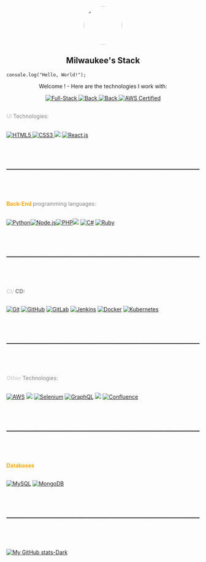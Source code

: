 <p align="center">
 <img width="100px" style="border-radius: 50%;" src="https://avatars.githubusercontent.com/u/43237514?s=400&u=34b0bece7b356442f3513e376b3bed8568b38fa0&v=4" align="center" />
 <h2 align="center">Milwaukee's Stack</h2>

```
console.log("Hello, World!");

```

 <p align="center">Welcome ! - Here are the technologies I work with:</p>

</p>
  <p align="center">
    <a href="https://www.linkedin.com/in/milwaukee-m/" target="_blank">
      <img alt="Full-Stack" src="https://img.shields.io/badge/Full--Stack-Yes-green" title="I work with both back-end and front-end technologies" />
    </a>
    <a href="https://www.linkedin.com/in/milwaukee-m/" target="_blank">
      <img alt="Back" src="https://img.shields.io/badge/Back--End-70%25-blue" title="Percentage of my Back-end kind of projects" />
    </a>
    <a href="https://www.linkedin.com/in/milwaukee-m/" target="_blank">
      <img alt="Back" src="https://img.shields.io/badge/Front--End-30%25-orange" title="Percentage of my Front-end kind of projects" />
    </a>
    <a href="https://aws.amazon.com/certification/" target="_blank">
  <img alt="AWS Certified" src="https://img.shields.io/badge/AWS%20Certified-Yes-red?logo=amazon-aws" title="AWS Cloud Practitioner Certified" />
</a>

  </p>



<p>

<div style="color: gray; margin-bottom: 30px; margin-top: 30px;">
   <strong style="color: lightgray;" >
      UI
   </strong> Technologies:
   
   </div>


   <a  href="https://www.linkedin.com/in/milwaukee-m/">
      <img src="https://img.icons8.com/color/60/000000/html-5.png" alt="HTML5"/>
   </a><a  href="https://www.linkedin.com/in/milwaukee-m/">
      <img src="https://img.icons8.com/color/60/000000/css3.png" alt="CSS3"/>
   </a><a><img src="https://img.icons8.com/color/60/000000/tailwindcss.png"/></a>
   <a  href="https://www.linkedin.com/in/milwaukee-m/">
      <img src="https://img.icons8.com/color/60/000000/react-native.png" alt="React.js"/></a>


<hr style="margin-top: 80px; margin-bottom: 80px; border-bottom: dashed 1px #3e3e3e;"/>

<div style="color: gray; margin-bottom: 30px;">
   <strong style="color: orange;" >
      Back-End
   </strong> programming languages:
   
   </div>

   <div>

   <a  href="https://www.linkedin.com/in/milwaukee-m/"><img src="https://img.icons8.com/color/60/000000/python.png" alt="Python"/></a><a  href="https://www.linkedin.com/in/milwaukee-m/"><img src="https://img.icons8.com/color/60/nodejs.png" alt="Node.js"/></a><a  href="https://www.linkedin.com/in/milwaukee-m/"><img src="https://img.icons8.com/color/60/000000/php.png" alt="PHP"/></a><a><img src="https://img.icons8.com/fluency/65/nextjs.png"/></a>
   <a  href="https://www.linkedin.com/in/milwaukee-m/"><img src="https://img.icons8.com/color/60/000000/c-sharp-logo.png" alt="C#"/></a>
   <a  href="https://www.linkedin.com/in/milwaukee-m/"><img src="https://img.icons8.com/color/60/000000/ruby-programming-language.png" alt="Ruby"/></a>
   </div>


<hr style="margin-top: 80px; margin-bottom: 80px; border-bottom: dashed 1px #3e3e3e;"/>

<!-- <h3 style="color: #91BC4D;">CI/CD:</h3> -->
<div style="color: gray; margin-bottom: 30px;">
<strong>
   <span style="color: lightgray;" >
      CI/
   </span>CD:
   </strong>
   
   </div>

   <a  href="https://www.linkedin.com/in/milwaukee-m/"><img src="https://img.icons8.com/color/60/000000/git.png" alt="Git"/></a>
   <a  href="https://www.linkedin.com/in/milwaukee-m/"><img src="https://img.icons8.com/color/60/000000/github--v1.png" alt="GitHub"/></a>
   <a  href="https://www.linkedin.com/in/milwaukee-m/"><img src="https://img.icons8.com/color/60/000000/gitlab.png" alt="GitLab"/></a>
   <a  href="https://www.linkedin.com/in/milwaukee-m/"><img src="https://img.icons8.com/color/60/000000/jenkins.png" alt="Jenkins"/></a>
   <a  href="https://www.linkedin.com/in/milwaukee-m/"><img src="https://img.icons8.com/color/60/000000/docker.png" alt="Docker"/></a>
   <a  href="https://www.linkedin.com/in/milwaukee-m/"><img src="https://img.icons8.com/color/60/000000/kubernetes.png" alt="Kubernetes"/></a>
<hr style="margin-top: 80px; margin-bottom: 80px; border-bottom: dashed 1px #3e3e3e;"/>
   
</p>

<!-- <h3 style="color: #91BC4D;">Other Technologies:</h3> -->

<div style="color: gray; margin-bottom: 30px;">

   <strong style="color: lightgray;" >
      Other
   </strong>Technologies:
  
   
   </div>

   <a  href="https://www.linkedin.com/in/milwaukee-m/"><img src="https://img.icons8.com/color/60/000000/amazon-web-services.png" alt="AWS"/></a>
<a  href="https://www.linkedin.com/in/milwaukee-m/"><img src="https://img.icons8.com/color/60/000000/webpack.png"/></a>
<a  href="https://www.linkedin.com/in/milwaukee-m/"><img src="https://img.icons8.com/color/60/000000/selenium-test-automation.png" alt="Selenium"/></a>
   <a  href="https://www.linkedin.com/in/milwaukee-m/"><img src="https://img.icons8.com/color/60/000000/graphql.png" alt="GraphQL"/></a>
<a  href="https://www.linkedin.com/in/milwaukee-m/"><img src="https://img.icons8.com/color/60/000000/jira.png"/></a>
   <a  href="https://www.linkedin.com/in/milwaukee-m/"><img src="https://img.icons8.com/color/60/000000/confluence.png" alt="Confluence"/></a>


<hr style="margin-top: 80px; margin-bottom: 80px; border-bottom: dashed 1px #3e3e3e;"/>


<!-- <h3 style="color: #91BC4D;">Databases:</h3> -->

<div style="color: gray; margin-bottom: 30px;">
   <strong style="color: orange;" >
      Databases
   </strong> 
   
   </div>

   <a  href="https://www.linkedin.com/in/milwaukee-m/"><img src="https://img.icons8.com/color/60/000000/mysql-logo.png" alt="MySQL"/></a>
   <a  href="https://www.linkedin.com/in/milwaukee-m/"><img src="https://img.icons8.com/color/60/000000/mongodb.png" alt="MongoDB"/></a>

<hr style="margin-top: 80px; margin-bottom: 80px; border-bottom: dashed 1px #3e3e3e;"/>


[![My GitHub stats-Dark](https://github-readme-stats.vercel.app/api?username=GitMaebela&show_icons=true&theme=dark#gh-dark-mode-only)](https://www.linkedin.com/in/milwaukee-m/)
